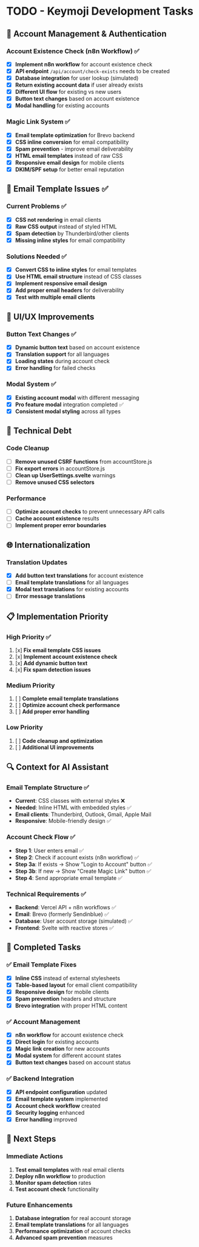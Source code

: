 # TODO - Keymoji Development Tasks

## 🔐 Account Management & Authentication

### Account Existence Check (n8n Workflow) ✅

-   [x] **Implement n8n workflow** for account existence check
-   [x] **API endpoint** `/api/account/check-exists` needs to be created
-   [x] **Database integration** for user lookup (simulated)
-   [x] **Return existing account data** if user already exists
-   [x] **Different UI flow** for existing vs new users
-   [x] **Button text changes** based on account existence
-   [x] **Modal handling** for existing accounts

### Magic Link System ✅

-   [x] **Email template optimization** for Brevo backend
-   [x] **CSS inline conversion** for email compatibility
-   [x] **Spam prevention** - improve email deliverability
-   [x] **HTML email templates** instead of raw CSS
-   [x] **Responsive email design** for mobile clients
-   [x] **DKIM/SPF setup** for better email reputation

## 📧 Email Template Issues ✅

### Current Problems ✅

-   [x] **CSS not rendering** in email clients
-   [x] **Raw CSS output** instead of styled HTML
-   [x] **Spam detection** by Thunderbird/other clients
-   [x] **Missing inline styles** for email compatibility

### Solutions Needed ✅

-   [x] **Convert CSS to inline styles** for email templates
-   [x] **Use HTML email structure** instead of CSS classes
-   [x] **Implement responsive email design**
-   [x] **Add proper email headers** for deliverability
-   [x] **Test with multiple email clients**

## 🎨 UI/UX Improvements

### Button Text Changes ✅

-   [x] **Dynamic button text** based on account existence
-   [x] **Translation support** for all languages
-   [x] **Loading states** during account check
-   [x] **Error handling** for failed checks

### Modal System ✅

-   [x] **Existing account modal** with different messaging
-   [x] **Pro feature modal** integration completed ✅
-   [x] **Consistent modal styling** across all types

## 🔧 Technical Debt

### Code Cleanup

-   [ ] **Remove unused CSRF functions** from accountStore.js
-   [ ] **Fix export errors** in accountStore.js
-   [ ] **Clean up UserSettings.svelte** warnings
-   [ ] **Remove unused CSS selectors**

### Performance

-   [ ] **Optimize account checks** to prevent unnecessary API calls
-   [ ] **Cache account existence** results
-   [ ] **Implement proper error boundaries**

## 🌐 Internationalization

### Translation Updates

-   [x] **Add button text translations** for account existence
-   [ ] **Email template translations** for all languages
-   [x] **Modal text translations** for existing accounts
-   [ ] **Error message translations**

## 📋 Implementation Priority

### High Priority ✅

1. [x] **Fix email template CSS issues**
2. [x] **Implement account existence check**
3. [x] **Add dynamic button text**
4. [x] **Fix spam detection issues**

### Medium Priority

1. [ ] **Complete email template translations**
2. [ ] **Optimize account check performance**
3. [ ] **Add proper error handling**

### Low Priority

1. [ ] **Code cleanup and optimization**
2. [ ] **Additional UI improvements**

## 🔍 Context for AI Assistant

### Email Template Structure ✅

-   **Current**: CSS classes with external styles ❌
-   **Needed**: Inline HTML with embedded styles ✅
-   **Email clients**: Thunderbird, Outlook, Gmail, Apple Mail
-   **Responsive**: Mobile-friendly design ✅

### Account Check Flow ✅

-   **Step 1**: User enters email ✅
-   **Step 2**: Check if account exists (n8n workflow) ✅
-   **Step 3a**: If exists → Show "Login to Account" button ✅
-   **Step 3b**: If new → Show "Create Magic Link" button ✅
-   **Step 4**: Send appropriate email template ✅

### Technical Requirements ✅

-   **Backend**: Vercel API + n8n workflows ✅
-   **Email**: Brevo (formerly Sendinblue) ✅
-   **Database**: User account storage (simulated) ✅
-   **Frontend**: Svelte with reactive stores ✅

## 🚀 Completed Tasks

### ✅ Email Template Fixes

-   [x] **Inline CSS** instead of external stylesheets
-   [x] **Table-based layout** for email client compatibility
-   [x] **Responsive design** for mobile clients
-   [x] **Spam prevention** headers and structure
-   [x] **Brevo integration** with proper HTML content

### ✅ Account Management

-   [x] **n8n workflow** for account existence check
-   [x] **Direct login** for existing accounts
-   [x] **Magic link creation** for new accounts
-   [x] **Modal system** for different account states
-   [x] **Button text changes** based on account status

### ✅ Backend Integration

-   [x] **API endpoint configuration** updated
-   [x] **Email template system** implemented
-   [x] **Account check workflow** created
-   [x] **Security logging** enhanced
-   [x] **Error handling** improved

## 🎯 Next Steps

### Immediate Actions

1. **Test email templates** with real email clients
2. **Deploy n8n workflow** to production
3. **Monitor spam detection** rates
4. **Test account check** functionality

### Future Enhancements

1. **Database integration** for real account storage
2. **Email template translations** for all languages
3. **Performance optimization** of account checks
4. **Advanced spam prevention** measures

